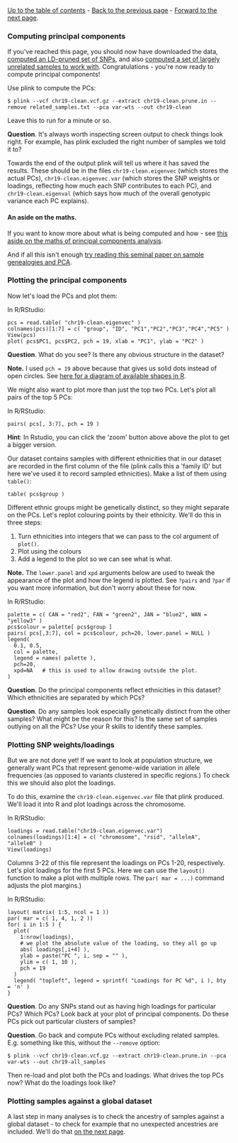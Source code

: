 [Up to the table of contents](Introduction.md) - [Back to the previous page](relatedness_pruning.md) - [Forward to the next page](global_analysis.md).

### Computing principal components

If you've reached this page, you should now have downloaded the data, [computed an LD-pruned set of
SNPs](ld_pruning.md), and also [computed a set of largely unrelated samples to work
with](relatedness_pruning.md). Congratulations - you're now ready to compute principal components!

Use plink to compute the PCs:

```
$ plink --vcf chr19-clean.vcf.gz --extract chr19-clean.prune.in --remove related_samples.txt --pca var-wts --out chr19-clean
```

Leave this to run for a minute or so.

**Question**. It's always worth inspecting screen output to check things look right.  For example, has plink excluded the right number of samples we told it to?

Towards the end of the output plink will tell us where it has saved the results. These should be in
the files `chr19-clean.eigenvec` (which stores the actual PCs), `chr19-clean.eigenvec.var` (which
stores the SNP weights or loadings, reflecting how much each SNP contributes to each PC), and
`chr19-clean.eigenval` (which says how much of the overall genotypic variance each PC explains).

#### An aside on the maths.

If you want to know more about what is being computed and how - see [this aside on the maths of principal components analysis](the_maths.md).

And if all this isn't enough [try reading
this seminal paper on sample genealogies and PCA](https://doi.org/10.1371/journal.pgen.1000686).


### Plotting the principal components

Now let's load the PCs and plot them:

In R/RStudio:

```
pcs = read.table( "chr19-clean.eigenvec" )
colnames(pcs)[1:7] = c( "group", "ID", "PC1","PC2","PC3","PC4","PC5" )
View(pcs)
plot( pcs$PC1, pcs$PC2, pch = 19, xlab = "PC1", ylab = "PC2" )
```

**Question**. What do you see?  Is there any obvious structure in the dataset?  

**Note.** I used `pch = 19` above because that gives us solid dots instead of open circles.  See [here for a diagram of available shapes in R](https://r-graphics.org/recipe-scatter-shapes).

We might also want to plot more than just the top two PCs. Let's plot all pairs of the top 5 PCs:

In R/RStudio:

```
pairs( pcs[, 3:7], pch = 19 )
```

**Hint**: In Rstudio, you can click the 'zoom' button above above the plot to get a bigger version.

Our dataset contains samples with different ethnicities that in our dataset are recorded in the
first column of the file (plink calls this a 'family ID' but here we've used it to record sampled
ethnicities). Make a list of them using `table()`:

```
table( pcs$group )
```

Different ethnic groups might be genetically distinct, so they might separate on the PCs. Let's
replot colouring points by their ethnicity. We'll do this in three steps:

1. Turn ethnicities into integers that we can pass to the col argument of `plot()`.
2. Plot using the colours
3. Add a legend to the plot so we can see what is what.

**Note.** The `lower.panel` and `xpd` arguments below are used to tweak the appearance of the plot and how the legend is plotted.  See `?pairs` and `?par` if you want more information, but don't worry about these for now.

In R/RStudio:

```
palette = c( CAN = "red2", FAN = "green2", JAN = "blue2", WAN = "yellow3" )
pcs$colour = palette[ pcs$group ]
pairs( pcs[,3:7], col = pcs$colour, pch=20, lower.panel = NULL )
legend(
  0.1, 0.5,
  col = palette,
  legend = names( palette ),
  pch=20,
  xpd=NA   # this is used to allow drawing outside the plot.
)
```

**Question**. Do the principal components reflect ethnicities in this dataset?  Which ethnicities are separated by which PCs? 

**Question**. Do any samples look especially genetically distinct from the other samples? What might be the reason for this?  Is the same set of samples outlying on all the PCs?  Use your R skills to identify these samples.  

### Plotting SNP weights/loadings

But we are not done yet! If we want to look at population structure, we generally want PCs that
represent genome-wide variation in allele frequencies (as opposed to variants clustered in specific
regions.) To check this we should also plot the loadings.

To do this, examine the `chr19-clean.eigenvec.var` file that plink produced. We'll load it
into R and plot loadings across the chromosome.

In R/RStudio:

```
loadings = read.table("chr19-clean.eigenvec.var")
colnames(loadings)[1:4] = c( "chromosome", "rsid", "alleleA", "alleleB" )
View(loadings)
```

Columns 3-22 of this file represent the loadings on PCs 1-20, respectively.  Let's plot loadings for the first 5 PCs.  Here we can use the `layout()` function to make a plot with multiple rows.  The `par( mar = ...)` command adjusts the plot margins.)

In R/RStudio:

```
layout( matrix( 1:5, ncol = 1 ))
par( mar = c( 1, 4, 1, 2 ))
for( i in 1:5 ) {
  plot(
    1:nrow(loadings),
    # we plot the absolute value of the loading, so they all go up
    abs( loadings[,i+4] ),  
    ylab = paste("PC ", i, sep = "" ),
    ylim = c( 1, 10 ),
    pch = 19
  )
  legend( "topleft", legend = sprintf( "Loadings for PC %d", i ), bty = 'n' )
}
```

**Question**. Do any SNPs stand out as having high loadings for particular PCs?  Which PCs?  Look back at your plot of principal components.  Do these PCs pick out particular clusters of samples?

**Question**. Go back and compute PCs without excluding related samples.  E.g. something like this, without the `--remove` option:

```
$ plink --vcf chr19-clean.vcf.gz --extract chr19-clean.prune.in --pca var-wts --out chr19-all_samples
```

Then re-load and plot both the PCs and loadings.  What drives the top PCs now?  What do the loadings look like?

### Plotting samples against a global dataset

A last step in many analyses is to check the ancestry of samples against a global dataset - to check for example that no unexpected ancestries are included.  We'll do that [on the next page](global_analysis.md).
